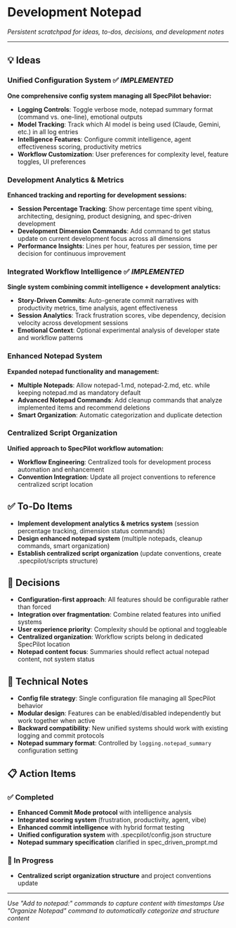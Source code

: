 # Development Notepad

_Persistent scratchpad for ideas, to-dos, decisions, and development notes_

---

## 💡 Ideas

### Unified Configuration System ✅ _IMPLEMENTED_

**One comprehensive config system managing all SpecPilot behavior:**

- **Logging Controls**: Toggle verbose mode, notepad summary format (command vs. one-line), emotional outputs
- **Model Tracking**: Track which AI model is being used (Claude, Gemini, etc.) in all log entries
- **Intelligence Features**: Configure commit intelligence, agent effectiveness scoring, productivity metrics
- **Workflow Customization**: User preferences for complexity level, feature toggles, UI preferences

### Development Analytics & Metrics

**Enhanced tracking and reporting for development sessions:**

- **Session Percentage Tracking**: Show percentage time spent vibing, architecting, designing, product designing, and spec-driven development
- **Development Dimension Commands**: Add command to get status update on current development focus across all dimensions
- **Performance Insights**: Lines per hour, features per session, time per decision for continuous improvement

### Integrated Workflow Intelligence ✅ _IMPLEMENTED_

**Single system combining commit intelligence + development analytics:**

- **Story-Driven Commits**: Auto-generate commit narratives with productivity metrics, time analysis, agent effectiveness
- **Session Analytics**: Track frustration scores, vibe dependency, decision velocity across development sessions
- **Emotional Context**: Optional experimental analysis of developer state and workflow patterns

### Enhanced Notepad System

**Expanded notepad functionality and management:**

- **Multiple Notepads**: Allow notepad-1.md, notepad-2.md, etc. while keeping notepad.md as mandatory default
- **Advanced Notepad Commands**: Add cleanup commands that analyze implemented items and recommend deletions
- **Smart Organization**: Automatic categorization and duplicate detection

### Centralized Script Organization

**Unified approach to SpecPilot workflow automation:**

- **Workflow Engineering**: Centralized tools for development process automation and enhancement
- **Convention Integration**: Update all project conventions to reference centralized script location

## ✅ To-Do Items

- **Implement development analytics & metrics system** (session percentage tracking, dimension status commands)
- **Design enhanced notepad system** (multiple notepads, cleanup commands, smart organization)
- **Establish centralized script organization** (update conventions, create .specpilot/scripts structure)

## 🎯 Decisions

- **Configuration-first approach**: All features should be configurable rather than forced
- **Integration over fragmentation**: Combine related features into unified systems
- **User experience priority**: Complexity should be optional and toggleable
- **Centralized organization**: Workflow scripts belong in dedicated SpecPilot location
- **Notepad content focus**: Summaries should reflect actual notepad content, not system status

## 🔧 Technical Notes

- **Config file strategy**: Single configuration file managing all SpecPilot behavior
- **Modular design**: Features can be enabled/disabled independently but work together when active
- **Backward compatibility**: New unified systems should work with existing logging and commit protocols
- **Notepad summary format**: Controlled by `logging.notepad_summary` configuration setting

## 📋 Action Items

### ✅ Completed

- **Enhanced Commit Mode protocol** with intelligence analysis
- **Integrated scoring system** (frustration, productivity, agent, vibe)
- **Enhanced commit intelligence** with hybrid format testing
- **Unified configuration system** with .specpilot/config.json structure
- **Notepad summary specification** clarified in spec_driven_prompt.md

### 🔄 In Progress

- **Centralized script organization structure** and project conventions update

---

_Use "Add to notepad:" commands to capture content with timestamps_
_Use "Organize Notepad" command to automatically categorize and structure content_
